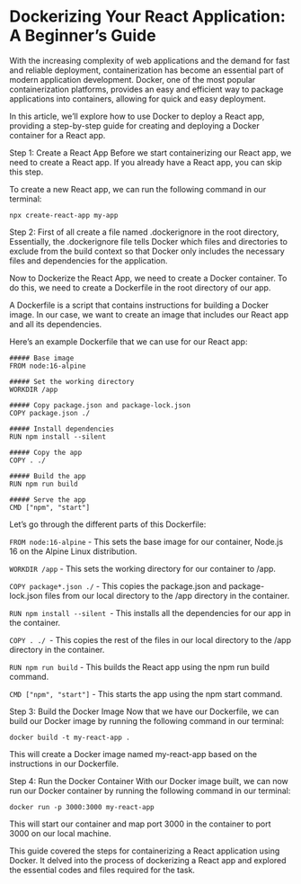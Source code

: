 # Dockerizing Your React Application: A Beginner’s Guide

With the increasing complexity of web applications and the demand for fast and reliable deployment, containerization has become an essential part of modern application development. Docker, one of the most popular containerization platforms, provides an easy and efficient way to package applications into containers, allowing for quick and easy deployment.

In this article, we’ll explore how to use Docker to deploy a React app, providing a step-by-step guide for creating and deploying a Docker container for a React app.


Step 1: Create a React App Before we start containerizing our React app, we need to create a React app. If you already have a React app, you can skip this step.

To create a new React app, we can run the following command in our terminal:

`npx create-react-app my-app`

Step 2: First of all create a file named .dockerignore in the root directory, Essentially, the .dockerignore file tells Docker which files and directories to exclude from the build context so that Docker only includes the necessary files and dependencies for the application.

Now to Dockerize the React App, we need to create a Docker container. To do this, we need to create a Dockerfile in the root directory of our app.

A Dockerfile is a script that contains instructions for building a Docker image. In our case, we want to create an image that includes our React app and all its dependencies.

Here’s an example Dockerfile that we can use for our React app:
```
##### Base image
FROM node:16-alpine

##### Set the working directory
WORKDIR /app

##### Copy package.json and package-lock.json
COPY package.json ./

##### Install dependencies
RUN npm install --silent

##### Copy the app
COPY . ./

##### Build the app
RUN npm run build

##### Serve the app
CMD ["npm", "start"]
```

Let’s go through the different parts of this Dockerfile:

`FROM node:16-alpine` - This sets the base image for our container, Node.js 16 on the Alpine Linux distribution.

`WORKDIR /app` - This sets the working directory for our container to /app.

`COPY package*.json ./` - This copies the package.json and package-lock.json files from our local directory to the /app directory in the container.

`RUN npm install --silent `- This installs all the dependencies for our app in the container.

`COPY . ./ `- This copies the rest of the files in our local directory to the /app directory in the container.

`RUN npm run build` - This builds the React app using the npm run build command.

`CMD ["npm", "start"]` - This starts the app using the npm start command.

Step 3: Build the Docker Image Now that we have our Dockerfile, we can build our Docker image by running the following command in our terminal:

`docker build -t my-react-app .`

This will create a Docker image named my-react-app based on the instructions in our Dockerfile.

Step 4: Run the Docker Container With our Docker image built, we can now run our Docker container by running the following command in our terminal:

`docker run -p 3000:3000 my-react-app`

This will start our container and map port 3000 in the container to port 3000 on our local machine.

This guide covered the steps for containerizing a React application using Docker. It delved into the process of dockerizing a React app and explored the essential codes and files required for the task.
